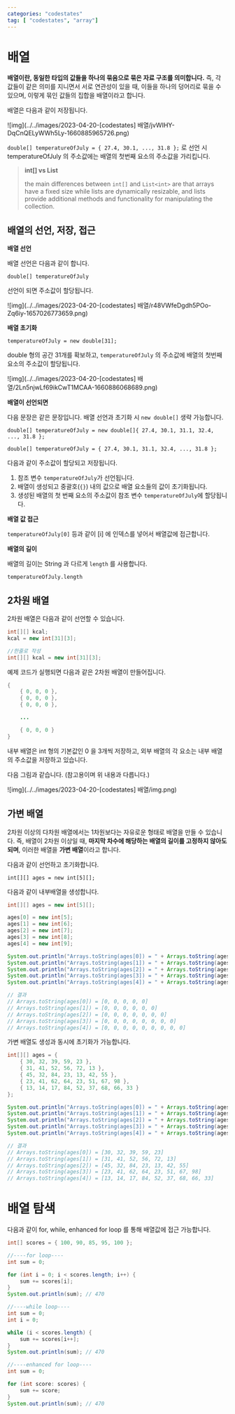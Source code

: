 ```yaml
---
categories: "codestates"
tag: [ "codestates", "array"]
---
```




# 배열

**배열이란, 동일한 타입의 값들을 하나의 묶음으로 묶은 자료 구조를 의미합니다.** 즉, 각 값들이 같은 의미를 지니면서 서로 연관성이 있을 때, 이들을 하나의 덩어리로 묶을 수 있으며, 이렇게 묶인 값들의 집합을 배열이라고 합니다.

배열은 다음과 같이 저장됩니다.

![img](../../images/2023-04-20-[codestates] 배열/jvWIHY-DqCnQELyWWh5Ly-1660885965726.png)

`double[] temperatureOfJuly = { 27.4, 30.1, ..., 31.8 };` 로 선언 시 temperatureOfJuly 의 주소값에는 배열의 첫번째 요소의 주소값을 가리킵니다.

> **int[] vs List<int>**
>
> the main differences between `int[]` and `List<int>` are that arrays have a fixed size while lists are dynamically resizable, and lists provide additional methods and functionality for manipulating the collection.

## 배열의 선언, 저장, 접근

**배열 선언**

배열 선언은 다음과 같이 합니다.

`double[] temperatureOfJuly`

선언이 되면 주소값이 할당됩니다.

![img](../../images/2023-04-20-[codestates] 배열/r48VWfeDgdh5POo-Zq6iy-1657026773659.png)

**배열 초기화**

`temperatureOfJuly = new double[31];`

double 형의 공간 31개를 확보하고, `temperatureOfJuly` 의 주소값에 배열의 첫번째 요소의 주소값이 할당됩니다.

![img](../../images/2023-04-20-[codestates] 배열/2Ln5njwLf69ikCwT1MCAA-1660886068689.png)

**배열이 선언되면** 

다음 문장은 같은 문장입니다. 배열 선언과 초기화 시 `new double[]` 생략 가능합니다.

`double[] temperatureOfJuly = new double[]{ 27.4, 30.1, 31.1, 32.4, ..., 31.8 };`

`double[] temperatureOfJuly = { 27.4, 30.1, 31.1, 32.4, ..., 31.8 };`

다음과 같이 주소값이 할당되고 저장됩니다.

1. 참조 변수 `temperatureOfJuly`가 선언됩니다.
2. 배열이 생성되고 중괄호(`{}`) 내의 값으로 배열 요소들의 값이 초기화됩니다.
3. 생성된 배열의 첫 번째 요소의 주소값이 참조 변수 `temperatureOfJuly`에 할당됩니다.

**배열 값 접근**

`temperatureOfJuly[0]` 등과 같이 [i] 에 인덱스를 넣어서 배열값에 접근합니다.

**배열의 길이**

배열의 길이는 String 과 다르게 `length` 를 사용합니다.

`temperatureOfJuly.length`  



## 2차원 배열

2차원 배열은 다음과 같이 선언할 수 있습니다.

```java
int[][] kcal;
kcal = new int[31][3];

//한줄로 작성
int[][] kcal = new int[31][3];
```

예제 코드가 실행되면 다음과 같은 2차원 배열이 만들어집니다. 

```java
{
	{ 0, 0, 0 },
	{ 0, 0, 0 },
	{ 0, 0, 0 },

	...

	{ 0, 0, 0 }
}
```

내부 배열은 int 형의 기본값인 0 을 3개씩 저장하고, 외부 배열의 각 요소는 내부 배열의 주소값을 저장하고 있습니다.

다음 그림과 같습니다. (참고용이며 위 내용과 다릅니다.)

![img](../../images/2023-04-20-[codestates] 배열/img.png)

## 가변 배열

2차원 이상의 다차원 배열에서는 1차원보다는 자유로운 형태로 배열을 만들 수 있습니다. 즉, 배열이 2차원 이상일 때, **마지막 차수에 해당하는 배열의 길이를 고정하지 않아도 되며**, 이러한 배열을 **가변 배열**이라고 합니다.

다음과 같이 선언하고 초기화합니다.

`int[][] ages = new int[5][];`

다음과 같이 내부배열을 생성합니다.

```java
int[][] ages = new int[5][];

ages[0] = new int[5];
ages[1] = new int[6];
ages[2] = new int[7];
ages[3] = new int[8];  
ages[4] = new int[9];

System.out.println("Arrays.toString(ages[0]) = " + Arrays.toString(ages[0]));
System.out.println("Arrays.toString(ages[1]) = " + Arrays.toString(ages[1]));
System.out.println("Arrays.toString(ages[2]) = " + Arrays.toString(ages[2]));
System.out.println("Arrays.toString(ages[3]) = " + Arrays.toString(ages[3]));
System.out.println("Arrays.toString(ages[4]) = " + Arrays.toString(ages[4]));

// 결과
// Arrays.toString(ages[0]) = [0, 0, 0, 0, 0]
// Arrays.toString(ages[1]) = [0, 0, 0, 0, 0, 0]
// Arrays.toString(ages[2]) = [0, 0, 0, 0, 0, 0, 0]
// Arrays.toString(ages[3]) = [0, 0, 0, 0, 0, 0, 0, 0]
// Arrays.toString(ages[4]) = [0, 0, 0, 0, 0, 0, 0, 0, 0]
```

가변 배열도 생성과 동시에 초기화가 가능합니다.

```java
int[][] ages = {
	{ 30, 32, 39, 59, 23 },
	{ 31, 41, 52, 56, 72, 13 },
	{ 45, 32, 84, 23, 13, 42, 55 },
	{ 23, 41, 62, 64, 23, 51, 67, 98 },
	{ 13, 14, 17, 84, 52, 37, 68, 66, 33 }
};

System.out.println("Arrays.toString(ages[0]) = " + Arrays.toString(ages[0]));
System.out.println("Arrays.toString(ages[1]) = " + Arrays.toString(ages[1]));
System.out.println("Arrays.toString(ages[2]) = " + Arrays.toString(ages[2]));
System.out.println("Arrays.toString(ages[3]) = " + Arrays.toString(ages[3]));
System.out.println("Arrays.toString(ages[4]) = " + Arrays.toString(ages[4]));

// 결과
// Arrays.toString(ages[0]) = [30, 32, 39, 59, 23]
// Arrays.toString(ages[1]) = [31, 41, 52, 56, 72, 13]
// Arrays.toString(ages[2]) = [45, 32, 84, 23, 13, 42, 55]
// Arrays.toString(ages[3]) = [23, 41, 62, 64, 23, 51, 67, 98]
// Arrays.toString(ages[4]) = [13, 14, 17, 84, 52, 37, 68, 66, 33]
```



# 배열 탐색

다음과 같이 for, while, enhanced for loop 를 통해 배열값에 접근 가능합니다.

```java
int[] scores = { 100, 90, 85, 95, 100 };

//----for loop----
int sum = 0;

for (int i = 0; i < scores.length; i++) {
	sum += scores[i];
}
System.out.println(sum); // 470

//----while loop----
int sum = 0;
int i = 0;

while (i < scores.length) {
	sum += scores[i++];
}
System.out.println(sum); // 470

//----enhanced for loop----
int sum = 0;

for (int score: scores) {
	sum += score;
}
System.out.println(sum); // 470

```

